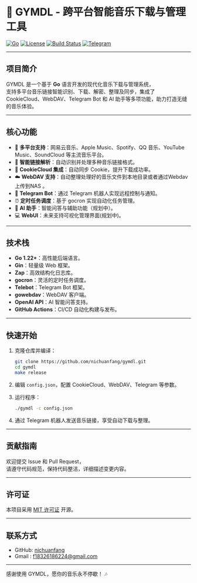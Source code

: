 # 🎵 GYMDL - 跨平台智能音乐下载与管理工具

[![Go](https://img.shields.io/badge/Go-1.22+-00ADD8?logo=go)]()
[![License](https://img.shields.io/badge/license-MIT-green)]()
[![Build Status](https://img.shields.io/github/actions/workflow/status/nichuanfang/gymdl/release.yml?logo=github)]()
[![Telegram](https://img.shields.io/badge/telegram-bot-blue?logo=telegram)]()

---

## 项目简介

GYMDL 是一个基于 **Go** 语言开发的现代化音乐下载与管理系统，  
支持多平台音乐链接智能识别、下载、解密、整理及同步，集成了 CookieCloud、WebDAV、Telegram Bot 和 AI 助手等多项功能，助力打造无缝的音乐体验。

---

## 核心功能

- 🎯 **多平台支持**：网易云音乐、Apple Music、Spotify、QQ 音乐、YouTube Music、SoundCloud 等主流音乐平台。
- 🔗 **智能链接解析**：自动识别并处理多种音乐链接格式。
- 🍪 **CookieCloud 集成**：自动同步 Cookie，提升下载成功率。
- ☁️ **WebDAV 支持**：自动整理处理好的音乐文件到本地目录或者通过Webdav上传到NAS 。
- 🤖 **Telegram Bot**：通过 Telegram 机器人实现远程控制与通知。
- ⏰ **定时任务调度**：基于 gocron 实现自动化任务管理。
- 🧠 **AI 助手**：智能问答与辅助功能（规划中）。
- 💻 **WebUI**：未来支持可视化管理界面(规划中)。

---

## 技术栈

- **Go 1.22+**：高性能后端语言。
- **Gin**：轻量级 Web 框架。
- **Zap**：高效结构化日志库。
- **gocron**：灵活的定时任务调度。
- **Telebot**：Telegram Bot 框架。
- **gowebdav**：WebDAV 客户端。
- **OpenAI API**：AI 智能问答支持。
- **GitHub Actions**：CI/CD 自动化构建与发布。

---

## 快速开始

1. 克隆仓库并编译：

   ```bash
   git clone https://github.com/nichuanfang/gymdl.git
   cd gymdl
   make release
   ```

2. 编辑 `config.json`，配置 CookieCloud、WebDAV、Telegram 等参数。

3. 运行程序：

   ```bash
   ./gymdl -c config.json
   ```

4. 通过 Telegram 机器人发送音乐链接，享受自动下载与整理。

---

## 贡献指南

欢迎提交 Issue 和 Pull Request，  
请遵守代码规范，保持代码整洁，详细描述变更内容。

---

## 许可证

本项目采用 [MIT 许可证](LICENSE) 开源。

---

## 联系方式

- GitHub: [nichuanfang](https://github.com/nichuanfang)
- Gmail : f18326186224@gmail.com

---

感谢使用 GYMDL，愿你的音乐永不停歇！ 🎶